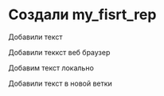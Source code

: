 # Создали my_fisrt_rep

Добавили текст

Добавили теккст веб браузер

Добавим текст локально

Добавили текст в новой ветки